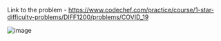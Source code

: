 Link to the problem - https://www.codechef.com/practice/course/1-star-difficulty-problems/DIFF1200/problems/COVID_19


![image](https://github.com/Haleshot/Competitive-Programming/assets/57552973/7a697ca0-ffff-4888-83ce-54a191c7fc2c)
